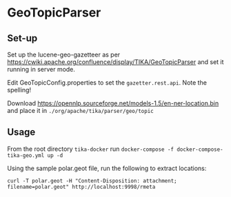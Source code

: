 # GeoTopicParser

## Set-up

Set up the lucene-geo-gazetteer as per https://cwiki.apache.org/confluence/display/TIKA/GeoTopicParser and set it running in server mode.

Edit GeoTopicConfig.properties to set the `gazetter.rest.api`. Note the spelling!

Download https://opennlp.sourceforge.net/models-1.5/en-ner-location.bin and place it in `./org/apache/tika/parser/geo/topic`

## Usage

From the root directory `tika-docker` run `docker-compose -f docker-compose-tika-geo.yml up -d`

Using the sample polar.geot file, run the following to extract locations:

    curl -T polar.geot -H "Content-Disposition: attachment; filename=polar.geot" http://localhost:9998/rmeta

